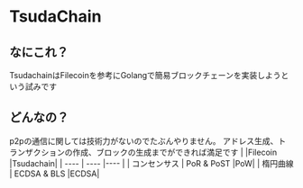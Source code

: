 # TsudaChain
## なにこれ？
TsudachainはFilecoinを参考にGolangで簡易ブロックチェーンを実装しようという試みです

## どんなの？
p2pの通信に関しては技術力がないのでたぶんやりません。
アドレス生成、トランザクションの作成、ブロックの生成までができれば満足です
|    |Filecoin    |Tsudachain|
| ---- | ---- |---- |
|  コンセンサス  |  PoR & PoST  |PoW|
|   楕円曲線 |  ECDSA & BLS  |ECDSA|
